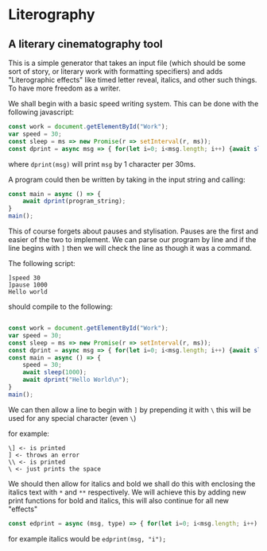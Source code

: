 # Literography
## A literary cinematography tool

This is a simple generator that takes
an input file (which should be some
sort of story, or literary work with
formatting specifiers) and adds
"Literographic effects" like timed
letter reveal, italics, and other such
things. To have more freedom as a writer.

We shall begin with a basic speed writing
system. This can be done with the following
javascript:

```javascript
const work = document.getElementById("Work");
var speed = 30;
const sleep = ms => new Promise(r => setInterval(r, ms));
const dprint = async msg => { for(let i=0; i<msg.length; i++) {await sleep(speed); work.innerHTML += msg[i] } };
```

where `dprint(msg)` will print `msg` by 1
character per 30ms.

A program could then be written by taking
in the input string and calling:

```javascript
const main = async () => {
    await dprint(program_string);
}
main();
```

This of course forgets about pauses and
stylisation. Pauses are the first and
easier of the two to implement. We can
parse our program by line and if the line
begins with `]` then we will check the
line as though it was a command.

The following script:

```lig
]speed 30
]pause 1000
Hello world
```

should compile to the following:

```javascript

const work = document.getElementById("Work");
var speed = 30;
const sleep = ms => new Promise(r => setInterval(r, ms));
const dprint = async msg => { for(let i=0; i<msg.length; i++) {await sleep(speed); work.innerHTML += msg[i] } };
const main = async () => {
    speed = 30;
    await sleep(1000);
    await dprint("Hello World\n");
}
main();
```

We can then allow a line to begin with
`]` by prepending it with `\` this will
be used for any special character (even
`\`)

for example:

```lig
\] <- is printed
] <- throws an error
\\ <- is printed
\ <- just prints the space
```

We should then allow for italics and bold
we shall do this with enclosing the italics
text with `*` and `**` respectively.
We will achieve this by adding new print
functions for bold and italics, this
will also continue for all new "effects"

```javascript
const edprint = async (msg, type) => { for(let i=0; i<msg.length; i++) {await sleep(speed); work.innerHTML += "<" + type + ">" msg[i] + "</" + type + ">" } };
```

for example italics would be `edprint(msg, "i");`